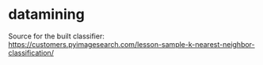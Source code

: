 # datamining

Source for the built classifier:
https://customers.pyimagesearch.com/lesson-sample-k-nearest-neighbor-classification/
